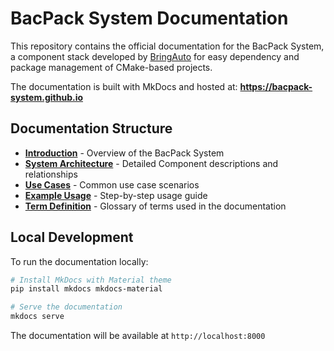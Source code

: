 # BacPack System Documentation

This repository contains the official documentation for the BacPack System, a component stack
developed by [BringAuto](https://bringauto.com/) for easy dependency and package management of
CMake-based projects.

The documentation is built with MkDocs and hosted at: **https://bacpack-system.github.io**

## Documentation Structure

- **[Introduction](docs/index.md)** - Overview of the BacPack System
- **[System Architecture](docs/architecture.md)** - Detailed Component descriptions and relationships
- **[Use Cases](docs/use_cases.md)** - Common use case scenarios
- **[Example Usage](docs/example_usage.md)** - Step-by-step usage guide
- **[Term Definition](docs/term_definition.md)** - Glossary of terms used in the documentation

## Local Development

To run the documentation locally:

```bash
# Install MkDocs with Material theme
pip install mkdocs mkdocs-material

# Serve the documentation
mkdocs serve
```

The documentation will be available at `http://localhost:8000`
